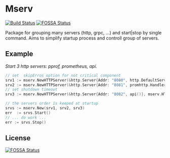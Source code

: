 # Mserv

[![Build Status](https://travis-ci.org/chapsuk/mserv.svg?branch=master)](https://travis-ci.org/chapsuk/mserv)
[![FOSSA Status](https://app.fossa.io/api/projects/git%2Bgithub.com%2Fchapsuk%2Fmserv.svg?type=shield)](https://app.fossa.io/projects/git%2Bgithub.com%2Fchapsuk%2Fmserv?ref=badge_shield)

Package for grouping many servers (http, grpc, ...) and start|stop by single command.
Aims to simplify startup process and controll group of servers.

## Example

*Start 3 http servers: pprof, prometheus, api.*


```go
// set  skipErros option for not critical component
srv1 := mserv.NewHTTPServer(&http.Server{Addr: "8080", http.DefaultServeMux}, mserv.HTTPSkipErrors(true))
srv2 := mserv.NewHTTPServer(&http.Server{Addr: "8081", promhttp.Handler()})
// set shutdown timeout
srv3 := mserv.NewHTTPServer(&http.Server{Addr: "8082", api()}, mserv.HTTPShutdownTimeout(5*time.Second))

// the servers order is keeped at startup
srvs := mserv.New(srv1, srv2, srv3)
err  := srvs.Start()
// ... do work ...
err := srvs.Stop()
```


## License
[![FOSSA Status](https://app.fossa.io/api/projects/git%2Bgithub.com%2Fchapsuk%2Fmserv.svg?type=large)](https://app.fossa.io/projects/git%2Bgithub.com%2Fchapsuk%2Fmserv?ref=badge_large)